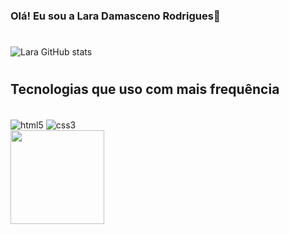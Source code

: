 ### Olá! Eu sou a Lara Damasceno Rodrigues🐺
#

![Lara GitHub stats](https://github-readme-stats.vercel.app/api?username=LaraDamasceno&show_icons=true&theme=tokyonight)
#

## Tecnologias que uso com mais frequência

<div style="display: inline_block"><br>

<img align="center" alt="html5" src="https://img.shields.io/badge/HTML5-E34F26?style=for-the-badge&logo=html5&logoColor=white">
<img align="center" alt="css3" src="https://img.shields.io/badge/CSS3-1572B6?style=for-the-badge&logo=css3&logoColor=white"><br>
</div>
<img width="150" src="https://c.tenor.com/ePPYHfoe2u4AAAAd/viktor-arcane.gif"><br>
